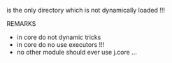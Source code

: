 is the only directory which is not dynamically loaded !!!

REMARKS

- in core do not dynamic tricks
- in core do no use executors !!!
- no other module should ever use j.core ...

